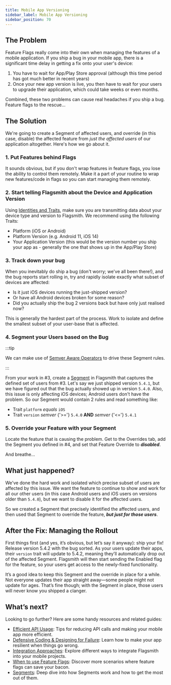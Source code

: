 ```yaml
---
title: Mobile App Versioning
sidebar_label: Mobile App Versioning
sidebar_position: 70
---
```


## The Problem

Feature Flags really come into their own when managing the features of a mobile application. If you ship a bug in your mobile app, there is a significant time delay in getting a fix onto your user's device:

1. You have to wait for App/Play Store approval (although this time period has got much better in recent years)
2. Once your new app version is live, you then have to wait for your users to upgrade their application, which could take weeks or even months.

Combined, these two problems can cause real headaches if you ship a bug. Feature flags to the rescue...

## The Solution

We're going to create a Segment of affected users, and override (in this case, disable) the affected feature from _just the affected users_ of our application altogether. Here's how we go about it.

### 1. Put Features behind Flags

It sounds obvious, but if you don't wrap features in feature flags, you lose the ability to control them remotely. Make it a part of your routine to wrap new features/code in flags so you can start managing them remotely.

### 2. Start telling Flagsmith about the Device and Application Version

Using [Identities and Traits](/flagsmith-concepts/identities), make sure you are transmitting data about your device type and version to Flagsmith. We recommend using the following Traits:

- Platform (iOS or Android)
- Platform Version (e.g. Android 11, iOS 14)
- Your Application Version (this would be the version number you ship your app as - generally the one that shows up in the App/Play Store)

### 3. Track down your bug

When you inevitably do ship a bug (don't worry; we've all been there!), and the bug reports start rolling in, try and rapidly isolate exactly what subset of devices are affected:

- Is it just iOS devices running the just-shipped version?
- Or have all Android devices broken for some reason?
- Did you actually ship the bug 2 versions back but have only just realised now?

This is generally the hardest part of the process. Work to isolate and define the smallest subset of your user-base that is affected.

### 4. Segment your Users based on the Bug

:::tip

We can make use of [Semver Aware Operators](/flagsmith-concepts/segments/segment-rule-operators) to drive these Segment rules.

:::

From your work in #3, create a [Segment](/flagsmith-concepts/segments) in Flagsmith that captures the defined set of users from #3. Let's say we just shipped version `5.4.1`, but we have figured out that the bug actually showed up in version `5.4.0`. Also, this issue is only affecting iOS devices; Android users don't have the problem. So our Segment would contain 2 rules and read something like:

- Trait `platform` _equals_ `iOS`
- Trait `version` _semver_ {'>='} `5.4.0` **AND** _semver_ {'<='} `5.4.1`

### 5. Override your Feature with your Segment

Locate the feature that is causing the problem. Get to the Overrides tab, add the Segment you defined in #4, and set that Feature Override to **_disabled_**.

And breathe...

## What just happened?

We've done the hard work and isolated which precise subset of users are affected by this issue. We want the feature to continue to show and work for all our other users (in this case Android users and iOS users on versions older than `5.4.0`), but we want to disable it for the affected users.

So we created a Segment that precisely identified the affected users, and then used that Segment to override the feature, **_but just for those users_**.

## After the Fix: Managing the Rollout

First things first (and yes, it’s obvious, but let’s say it anyway): ship your fix! Release version 5.4.2 with the bug sorted. As your users update their apps, their `version` trait will update to 5.4.2, meaning they’ll automatically drop out of the affected Segment. Flagsmith will then start sending the Enabled flag for the feature, so your users get access to the newly-fixed functionality.

It’s a good idea to keep this Segment and the override in place for a while. Not everyone updates their app straight away—some people might not update for ages. That’s fine though; with the Segment in place, those users will never know you shipped a clanger.

## What’s next?

Looking to go further? Here are some handy resources and related guides:

- [Efficient API Usage](/best-practices/efficient-api-usage): Tips for reducing API calls and making your mobile app more efficient.
- [Defensive Coding & Designing for Failure](/best-practices/defensive-coding): Learn how to make your app resilient when things go wrong.
- [Integration Approaches](/best-practices/integration-approaches): Explore different ways to integrate Flagsmith into your mobile projects.
- [When to use Feature Flags](/best-practices/when-to-use-flags): Discover more scenarios where feature flags can save your bacon.
- [Segments](/flagsmith-concepts/segments): Deep dive into how Segments work and how to get the most out of them.
